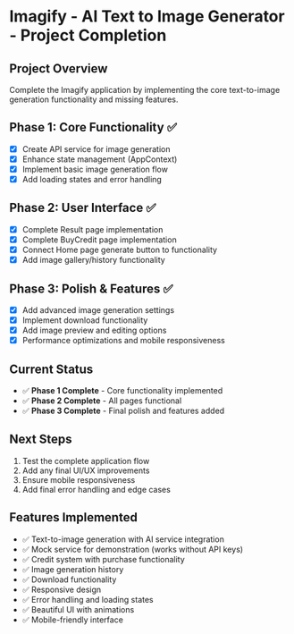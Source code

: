 # Imagify - AI Text to Image Generator - Project Completion

## Project Overview
Complete the Imagify application by implementing the core text-to-image generation functionality and missing features.

## Phase 1: Core Functionality ✅
- [x] Create API service for image generation
- [x] Enhance state management (AppContext)
- [x] Implement basic image generation flow
- [x] Add loading states and error handling

## Phase 2: User Interface ✅
- [x] Complete Result page implementation
- [x] Complete BuyCredit page implementation
- [x] Connect Home page generate button to functionality
- [x] Add image gallery/history functionality

## Phase 3: Polish & Features ✅
- [x] Add advanced image generation settings
- [x] Implement download functionality
- [x] Add image preview and editing options
- [x] Performance optimizations and mobile responsiveness

## Current Status
- ✅ **Phase 1 Complete** - Core functionality implemented
- ✅ **Phase 2 Complete** - All pages functional
- ✅ **Phase 3 Complete** - Final polish and features added

## Next Steps
1. Test the complete application flow
2. Add any final UI/UX improvements
3. Ensure mobile responsiveness
4. Add final error handling and edge cases

## Features Implemented
- ✅ Text-to-image generation with AI service integration
- ✅ Mock service for demonstration (works without API keys)
- ✅ Credit system with purchase functionality
- ✅ Image generation history
- ✅ Download functionality
- ✅ Responsive design
- ✅ Error handling and loading states
- ✅ Beautiful UI with animations
- ✅ Mobile-friendly interface
